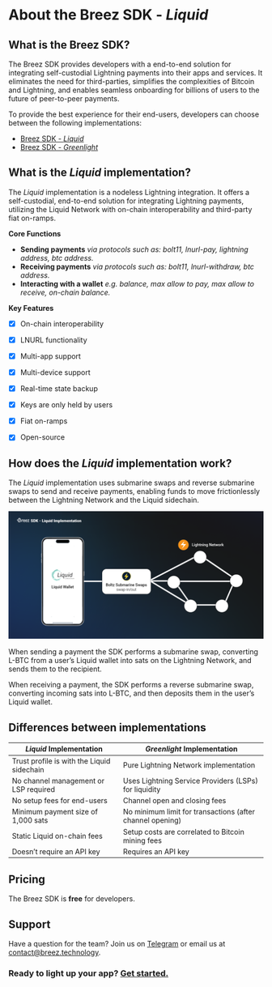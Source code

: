 # About the Breez SDK - *Liquid*

## **What is the Breez SDK?**

The Breez SDK provides developers with a end-to-end solution for integrating self-custodial Lightning payments into their apps and services. It eliminates the need for third-parties, simplifies the complexities of Bitcoin and Lightning, and enables seamless onboarding for billions of users to the future of peer-to-peer payments.

To provide the best experience for their end-users, developers can choose between the following implementations:

- [Breez SDK - *Liquid*](https://sdk-doc-liquid.breez.technology/)
- [Breez SDK - *Greenlight*](https://sdk-doc.breez.technology/)


## **What is the *Liquid* implementation?**

The *Liquid* implementation is a nodeless Lightning integration. It offers a self-custodial, end-to-end solution for integrating Lightning payments, utilizing the Liquid Network with on-chain interoperability and third-party fiat on-ramps.

**Core Functions**

- **Sending payments** *via protocols such as: bolt11, lnurl-pay, lightning address, btc address.*
- **Receiving payments** *via protocols such as: bolt11, lnurl-withdraw, btc address.*
- **Interacting with a wallet** *e.g. balance, max allow to pay, max allow to receive, on-chain balance.*

**Key Features**

- [x] On-chain interoperability
- [x] LNURL functionality
- [x] Multi-app support
- [x] Multi-device support
- [x] Real-time state backup
- [x] Keys are only held by users
- [x] Fiat on-ramps
- [x] Open-source


## How does the *Liquid* implementation work?

The *Liquid* implementation uses submarine swaps and reverse submarine swaps to send and receive payments, enabling funds to move frictionlessly between the Lightning Network and the Liquid sidechain.

![LiquidInfographic](../images/c600418f-9d0b-44c7-83c0-879681d51fa2.png)

When sending a payment the SDK performs a submarine swap, converting L-BTC from a user’s Liquid wallet into sats on the Lightning Network, and sends them to the recipient. 

When receiving a payment, the SDK performs a reverse submarine swap, converting incoming sats into L-BTC, and then deposits them in the user’s Liquid wallet.


## **Differences between implementations**

| *Liquid* Implementation | *Greenlight* Implementation |
| --- | --- |
| Trust profile is with the Liquid sidechain | Pure Lightning Network implementation |
| No channel management or LSP required | Uses Lightning Service Providers (LSPs) for liquidity |
| No setup fees for end-users | Channel open and closing fees |
| Minimum payment size of 1,000 sats | No minimum limit for transactions (after channel opening) |
| Static Liquid on-chain fees | Setup costs are correlated to Bitcoin mining fees |
| Doesn’t require an API key | Requires an API key |


## Pricing

The Breez SDK is **free** for developers. 


## Support

Have a question for the team? Join us on [Telegram](https://t.me/breezsdk) or email us at <contact@breez.technology>.



### Ready to light up your app? [Get started.](https://sdk-doc-liquid.breez.technology/guide/getting_started.html)
